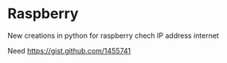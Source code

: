 # Raspberry
New creations in python for raspberry
chech IP address internet

Need https://gist.github.com/1455741
